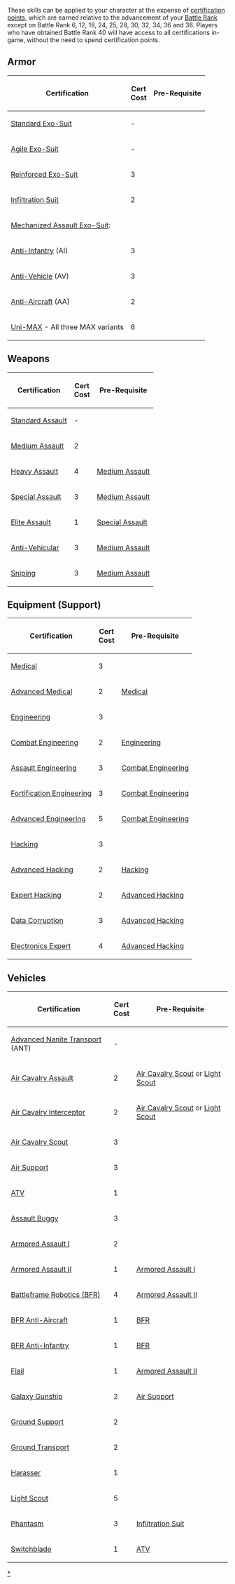 These skills can be applied to your character at the expense of
[certification points](/certification_points "wikilink"), which are
earned relative to the advancement of your [Battle
Rank](/Battle_Rank "wikilink") except on Battle Rank 6, 12, 18, 24, 25,
28, 30, 32, 34, 36 and 38. Players who have obtained Battle Rank 40 will
have access to all certifications in-game, without the need to spend
certification points.

## Armor

<table>
<thead>
<tr class="header">
<th><p>Certification</p></th>
<th><p>Cert<br />
Cost</p></th>
<th><p>Pre-Requisite</p></th>
</tr>
</thead>
<tbody>
<tr class="odd">
<td><p><a href="Standard_Exo-Suit_(Certification)" title="wikilink">Standard Exo-Suit</a></p></td>
<td><p>-</p></td>
<td></td>
</tr>
<tr class="even">
<td><p><a href="Agile_Exo-Suit_(Certification)" title="wikilink">Agile Exo-Suit</a></p></td>
<td><p>-</p></td>
<td></td>
</tr>
<tr class="odd">
<td><p><a href="Reinforced_Exo-Suit_(Certification)" title="wikilink">Reinforced Exo-Suit</a></p></td>
<td><p>3</p></td>
<td></td>
</tr>
<tr class="even">
<td><p><a href="Infiltration_Suit_(Certification)" title="wikilink">Infiltration Suit</a></p></td>
<td><p>2</p></td>
<td></td>
</tr>
<tr class="odd">
<td><p><a href="Mechanized_Assault_Exo-Suit" title="wikilink">Mechanized Assault Exo-Suit</a>:</p></td>
<td></td>
<td></td>
</tr>
<tr class="even">
<td><p><a href="Anti-Infantry_MAX_(Certification)" title="wikilink">Anti-Infantry</a> (AI)</p></td>
<td><p>3</p></td>
<td></td>
</tr>
<tr class="odd">
<td><p><a href="Anti-Vehicle_MAX_(Certification)" title="wikilink">Anti-Vehicle</a> (AV)</p></td>
<td><p>3</p></td>
<td></td>
</tr>
<tr class="even">
<td><p><a href="Anti-Aircraft_MAX_(Certification)" title="wikilink">Anti-Aircraft</a> (AA)</p></td>
<td><p>2</p></td>
<td></td>
</tr>
<tr class="odd">
<td><p><a href="Uni-MAX_(Certification)" title="wikilink">Uni-MAX</a> - All three MAX variants</p></td>
<td><p>6</p></td>
<td></td>
</tr>
</tbody>
</table>

## Weapons

<table>
<thead>
<tr class="header">
<th><p>Certification</p></th>
<th><p>Cert<br />
Cost</p></th>
<th><p>Pre-Requisite</p></th>
</tr>
</thead>
<tbody>
<tr class="odd">
<td><p><a href="Standard_Assault" title="wikilink">Standard Assault</a></p></td>
<td><p>-</p></td>
<td></td>
</tr>
<tr class="even">
<td><p><a href="Medium_Assault" title="wikilink">Medium Assault</a></p></td>
<td><p>2</p></td>
<td></td>
</tr>
<tr class="odd">
<td><p><a href="Heavy_Assault" title="wikilink">Heavy Assault</a></p></td>
<td><p>4</p></td>
<td><p><a href="Medium_Assault" title="wikilink">Medium Assault</a></p></td>
</tr>
<tr class="even">
<td><p><a href="Special_Assault" title="wikilink">Special Assault</a></p></td>
<td><p>3</p></td>
<td><p><a href="Medium_Assault" title="wikilink">Medium Assault</a></p></td>
</tr>
<tr class="odd">
<td><p><a href="Elite_Assault" title="wikilink">Elite Assault</a></p></td>
<td><p>1</p></td>
<td><p><a href="Special_Assault" title="wikilink">Special Assault</a></p></td>
</tr>
<tr class="even">
<td><p><a href="Anti-Vehicular" title="wikilink">Anti-Vehicular</a></p></td>
<td><p>3</p></td>
<td><p><a href="Medium_Assault" title="wikilink">Medium Assault</a></p></td>
</tr>
<tr class="odd">
<td><p><a href="Sniping" title="wikilink">Sniping</a></p></td>
<td><p>3</p></td>
<td><p><a href="Medium_Assault" title="wikilink">Medium Assault</a></p></td>
</tr>
</tbody>
</table>

## Equipment (Support)

<table>
<thead>
<tr class="header">
<th><p>Certification</p></th>
<th><p>Cert<br />
Cost</p></th>
<th><p>Pre-Requisite</p></th>
</tr>
</thead>
<tbody>
<tr class="odd">
<td><p><a href="Medical" title="wikilink">Medical</a></p></td>
<td><p>3</p></td>
<td></td>
</tr>
<tr class="even">
<td><p><a href="Advanced_Medical" title="wikilink">Advanced Medical</a></p></td>
<td><p>2</p></td>
<td><p><a href="Medical" title="wikilink">Medical</a></p></td>
</tr>
<tr class="odd">
<td><p><a href="Engineering" title="wikilink">Engineering</a></p></td>
<td><p>3</p></td>
<td></td>
</tr>
<tr class="even">
<td><p><a href="Combat_Engineering" title="wikilink">Combat Engineering</a></p></td>
<td><p>2</p></td>
<td><p><a href="Engineering" title="wikilink">Engineering</a></p></td>
</tr>
<tr class="odd">
<td><p><a href="Assault_Engineering" title="wikilink">Assault Engineering</a></p></td>
<td><p>3</p></td>
<td><p><a href="Combat_Engineering" title="wikilink">Combat Engineering</a></p></td>
</tr>
<tr class="even">
<td><p><a href="Fortification_Engineering" title="wikilink">Fortification Engineering</a></p></td>
<td><p>3</p></td>
<td><p><a href="Combat_Engineering" title="wikilink">Combat Engineering</a></p></td>
</tr>
<tr class="odd">
<td><p><a href="Advanced_Engineering" title="wikilink">Advanced Engineering</a></p></td>
<td><p>5</p></td>
<td><p><a href="Combat_Engineering" title="wikilink">Combat Engineering</a></p></td>
</tr>
<tr class="even">
<td><p><a href="Hacking_(Certification)" title="wikilink">Hacking</a></p></td>
<td><p>3</p></td>
<td></td>
</tr>
<tr class="odd">
<td><p><a href="Advanced_Hacking" title="wikilink">Advanced Hacking</a></p></td>
<td><p>2</p></td>
<td><p><a href="Hacking_(Certification)" title="wikilink">Hacking</a></p></td>
</tr>
<tr class="even">
<td><p><a href="Expert_Hacking" title="wikilink">Expert Hacking</a></p></td>
<td><p>2</p></td>
<td><p><a href="Advanced_Hacking" title="wikilink">Advanced Hacking</a></p></td>
</tr>
<tr class="odd">
<td><p><a href="Data_Corruption" title="wikilink">Data Corruption</a></p></td>
<td><p>3</p></td>
<td><p><a href="Advanced_Hacking" title="wikilink">Advanced Hacking</a></p></td>
</tr>
<tr class="even">
<td><p><a href="Electronics_Expert" title="wikilink">Electronics Expert</a></p></td>
<td><p>4</p></td>
<td><p><a href="Advanced_Hacking" title="wikilink">Advanced Hacking</a></p></td>
</tr>
</tbody>
</table>

## Vehicles

<table>
<thead>
<tr class="header">
<th><p>Certification</p></th>
<th><p>Cert<br />
Cost</p></th>
<th><p>Pre-Requisite</p></th>
</tr>
</thead>
<tbody>
<tr class="odd">
<td><p><a href="Advanced_Nanite_Transport_(Certification)" title="wikilink">Advanced Nanite Transport</a> (ANT)</p></td>
<td><p>-</p></td>
<td></td>
</tr>
<tr class="even">
<td><p><a href="Air_Cavalry_Assault" title="wikilink">Air Cavalry Assault</a></p></td>
<td><p>2</p></td>
<td><p><a href="Air_Cavalry_Scout" title="wikilink">Air Cavalry Scout</a> or <a href="Light_Scout" title="wikilink">Light Scout</a></p></td>
</tr>
<tr class="odd">
<td><p><a href="Air_Cavalry_Interceptor" title="wikilink">Air Cavalry Interceptor</a></p></td>
<td><p>2</p></td>
<td><p><a href="Air_Cavalry_Scout" title="wikilink">Air Cavalry Scout</a> or <a href="Light_Scout" title="wikilink">Light Scout</a></p></td>
</tr>
<tr class="even">
<td><p><a href="Air_Cavalry_Scout" title="wikilink">Air Cavalry Scout</a></p></td>
<td><p>3</p></td>
<td></td>
</tr>
<tr class="odd">
<td><p><a href="Air_Support" title="wikilink">Air Support</a></p></td>
<td><p>3</p></td>
<td></td>
</tr>
<tr class="even">
<td><p><a href="ATV_(Certification)" title="wikilink">ATV</a></p></td>
<td><p>1</p></td>
<td></td>
</tr>
<tr class="odd">
<td><p><a href="Assault_Buggy_(Certification)" title="wikilink">Assault Buggy</a></p></td>
<td><p>3</p></td>
<td></td>
</tr>
<tr class="even">
<td><p><a href="Armored_Assault_I" title="wikilink">Armored Assault I</a></p></td>
<td><p>2</p></td>
<td></td>
</tr>
<tr class="odd">
<td><p><a href="Armored_Assault_II" title="wikilink">Armored Assault II</a></p></td>
<td><p>1</p></td>
<td><p><a href="Armored_Assault_I" title="wikilink">Armored Assault I</a></p></td>
</tr>
<tr class="even">
<td><p><a href="BFR_(Certification)" title="wikilink">Battleframe Robotics (BFR)</a></p></td>
<td><p>4</p></td>
<td><p><a href="Armored_Assault_II" title="wikilink">Armored Assault II</a></p></td>
</tr>
<tr class="odd">
<td><p><a href="BFR_Anti-Aircraft" title="wikilink">BFR Anti-Aircraft</a></p></td>
<td><p>1</p></td>
<td><p><a href="BFR_(Certification)" title="wikilink">BFR</a></p></td>
</tr>
<tr class="even">
<td><p><a href="BFR_Anti-Infantry" title="wikilink">BFR Anti-Infantry</a></p></td>
<td><p>1</p></td>
<td><p><a href="BFR_(Certification)" title="wikilink">BFR</a></p></td>
</tr>
<tr class="odd">
<td><p><a href="Flail_(Certification)" title="wikilink">Flail</a></p></td>
<td><p>1</p></td>
<td><p><a href="Armored_Assault_II" title="wikilink">Armored Assault II</a></p></td>
</tr>
<tr class="even">
<td><p><a href="Galaxy_Gunship_(Certification)" title="wikilink">Galaxy Gunship</a></p></td>
<td><p>2</p></td>
<td><p><a href="Air_Support" title="wikilink">Air Support</a></p></td>
</tr>
<tr class="odd">
<td><p><a href="Ground_Support" title="wikilink">Ground Support</a></p></td>
<td><p>2</p></td>
<td></td>
</tr>
<tr class="even">
<td><p><a href="Ground_Transport" title="wikilink">Ground Transport</a></p></td>
<td><p>2</p></td>
<td></td>
</tr>
<tr class="odd">
<td><p><a href="Harasser_(Certification)" title="wikilink">Harasser</a></p></td>
<td><p>1</p></td>
<td></td>
</tr>
<tr class="even">
<td><p><a href="Light_Scout" title="wikilink">Light Scout</a></p></td>
<td><p>5</p></td>
<td></td>
</tr>
<tr class="odd">
<td><p><a href="Phantasm_(Certification)" title="wikilink">Phantasm</a></p></td>
<td><p>3</p></td>
<td><p><a href="Infiltration_Suit_(Certification)" title="wikilink">Infiltration Suit</a></p></td>
</tr>
<tr class="even">
<td><p><a href="Switchblade_(Certification)" title="wikilink">Switchblade</a></p></td>
<td><p>1</p></td>
<td><p><a href="ATV_(Certification)" title="wikilink">ATV</a></p></td>
</tr>
</tbody>
</table>

[\*](/Category:Certification "wikilink")
